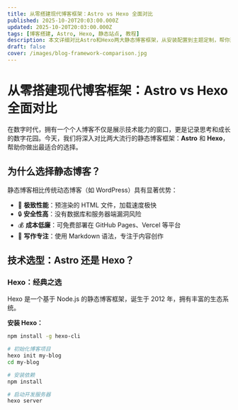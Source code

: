 ```yaml
---
title: 从零搭建现代博客框架：Astro vs Hexo 全面对比
published: 2025-10-20T20:03:00.000Z
updated: 2025-10-20T20:03:00.000Z
tags: [博客搭建, Astro, Hexo, 静态站点, 教程]
description: 本文详细对比Astro和Hexo两大静态博客框架，从安装配置到主题定制，帮你选择最适合的博客解决方案。
draft: false
cover: /images/blog-framework-comparison.jpg
---
```


# 从零搭建现代博客框架：Astro vs Hexo 全面对比

在数字时代，拥有一个个人博客不仅是展示技术能力的窗口，更是记录思考和成长的数字花园。今天，我们将深入对比两大流行的静态博客框架：**Astro** 和 **Hexo**，帮助你做出最适合的选择。

## 为什么选择静态博客？

静态博客相比传统动态博客（如 WordPress）具有显著优势：

- 🚀 **极致性能**：预渲染的 HTML 文件，加载速度极快
- 🔒 **安全性高**：没有数据库和服务器端漏洞风险
- 💰 **成本低廉**：可免费部署在 GitHub Pages、Vercel 等平台
- 📝 **写作专注**：使用 Markdown 语法，专注于内容创作

## 技术选型：Astro 还是 Hexo？

### Hexo：经典之选

Hexo 是一个基于 Node.js 的静态博客框架，诞生于 2012 年，拥有丰富的生态系统。

**安装 Hexo：**
```bash
npm install -g hexo-cli

# 初始化博客项目
hexo init my-blog
cd my-blog

# 安装依赖
npm install

# 启动开发服务器
hexo server